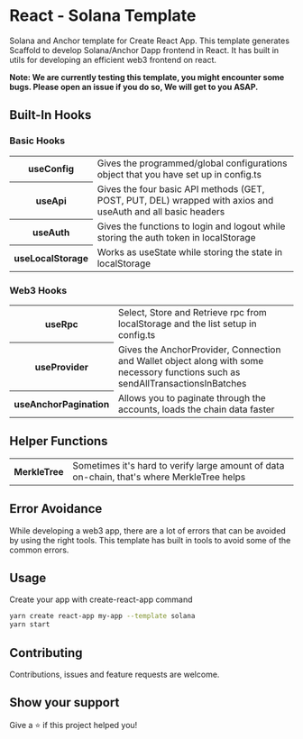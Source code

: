 <h1>React - Solana Template</h1>
<p>Solana and Anchor template for Create React App. This template generates Scaffold to develop Solana/Anchor Dapp frontend in React. It has built in utils for developing an efficient web3 frontend on react.</p>

<strong>Note: We are currently testing this template, you might encounter some bugs. Please open an issue if you do so, We will get to you ASAP.</strong>

<h2>Built-In Hooks</h2>

<h3>Basic Hooks</h3>
<table>
  <tr>
    <th>useConfig</th>
    <td>Gives the programmed/global configurations object that you have set up in config.ts</td>
  </tr>
  <tr>
    <th>useApi</th>
    <td>Gives the four basic API methods (GET, POST, PUT, DEL) wrapped with axios and useAuth and all basic headers</td>
  </tr>
  <tr>
    <th>useAuth</th>
    <td>Gives the functions to login and logout while storing the auth token in localStorage</td>
  </tr>
  <tr>
    <th>useLocalStorage</th>
    <td>Works as useState while storing the state in localStorage</td>
  </tr>
</table>

<h3>Web3 Hooks</h3>
<table>
  <tr>
    <th>useRpc</th>
    <td>Select, Store and Retrieve rpc from localStorage and the list setup in config.ts</td>
  </tr>
  <tr>
    <th>useProvider</th>
    <td>Gives the AnchorProvider, Connection and Wallet object along with some necessory functions such as sendAllTransactionsInBatches</td>
  </tr>
  <tr>
    <th>useAnchorPagination</th>
    <td>Allows you to paginate through the accounts, loads the chain data faster</td>
  </tr>
</table>

<h2>Helper Functions</h2>
<table>
  <tr>
    <th>MerkleTree</th>
    <td>Sometimes it's hard to verify large amount of data on-chain, that's where MerkleTree helps</td>
  </tr>
</table>

<h2>Error Avoidance</h2>
<p>While developing a web3 app, there are a lot of errors that can be avoided by using the right tools. This template has built in tools to avoid some of the common errors.</p>

<h2>Usage</h2>
<p>Create your app with create-react-app command</p>

```bash
yarn create react-app my-app --template solana
yarn start
```



<h2>Contributing</h2>
<p>Contributions, issues and feature requests are welcome.</p>

<h2>Show your support</h2>
<p>Give a ⭐️ if this project helped you!</p>

